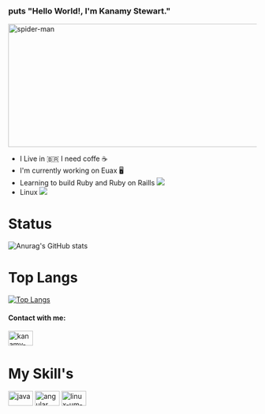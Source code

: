 ### puts "Hello World!, I'm Kanamy Stewart." 

<img align="center" alt="spider-man" height="250" width="980" src="https://pa1.narvii.com/6310/d044f052fdfeb7d9f662ac44f4d9111287cdae81_hq.gif"
   style="max-width:100%;">


+ I Live in 🇧🇷 I need coffe ☕
+ I'm currently working on Euax 🖥️
+ Learning to build Ruby and Ruby on Raills <img src="https://img.icons8.com/color/16/000000/ruby-programming-language.png"/>
+ Linux <img src="https://img.icons8.com/office/16/000000/console.png"/>

 
# Status

  ![Anurag's GitHub stats](https://github-readme-stats.vercel.app/api?username=KanamyStewart&show_icons=true&theme=midnight-purple)

# Top Langs

[![Top Langs](https://github-readme-stats.vercel.app/api/top-langs/?username=KanamyStewart)](https://github.com/KanamyStewart/github-readme-stats)



#### Contact with me:

<a href="https://www.linkedin.com/in/kanamy-stewart-862351174/" target ="_blank">
  <img align="center" alt="kanamy-linkedin" height="30" width="50" src="https://cdn.jsdelivr.net/gh/devicons/devicon/icons/linkedin/linkedin-original.svg"
   style="max-width:100%;">
</a> 

# My Skill's

<img align="center" alt="java" height="30" width="50" src="https://cdn.jsdelivr.net/gh/devicons/devicon/icons/java/java-original.svg"
   style="max-width:100%;">
   <img align="center" alt="angular" height="30" width="50" src="https://cdn.jsdelivr.net/gh/devicons/devicon/icons/angularjs/angularjs-original.svg"
   style="max-width:100%;">
   <img align="center" alt="linux-um-pinguin" height="30" width="50" src="https://cdn.jsdelivr.net/gh/devicons/devicon/icons/linux/linux-original.svg"
   style="max-width:100%;">
   


